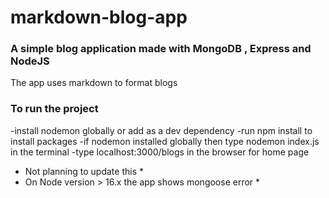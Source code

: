 # markdown-blog-app
### A simple blog application made with MongoDB , Express and NodeJS

The app uses markdown to format blogs

### To run the project
-install nodemon globally or add as a dev dependency
-run npm install to install packages
-if nodemon installed globally then type nodemon index.js in the terminal
-type localhost:3000/blogs in the browser for home page


* Not planning to update this *
* On Node version > 16.x the app shows mongoose error *
